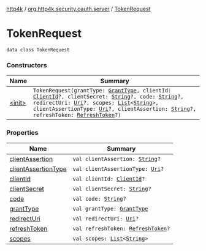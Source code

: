 [http4k](../../index.md) / [org.http4k.security.oauth.server](../index.md) / [TokenRequest](./index.md)

# TokenRequest

`data class TokenRequest`

### Constructors

| Name | Summary |
|---|---|
| [&lt;init&gt;](-init-.md) | `TokenRequest(grantType: `[`GrantType`](../../org.http4k.security.oauth.server.accesstoken/-grant-type/index.md)`, clientId: `[`ClientId`](../-client-id/index.md)`?, clientSecret: `[`String`](https://kotlinlang.org/api/latest/jvm/stdlib/kotlin/-string/index.html)`?, code: `[`String`](https://kotlinlang.org/api/latest/jvm/stdlib/kotlin/-string/index.html)`?, redirectUri: `[`Uri`](../../org.http4k.core/-uri/index.md)`?, scopes: `[`List`](https://kotlinlang.org/api/latest/jvm/stdlib/kotlin.collections/-list/index.html)`<`[`String`](https://kotlinlang.org/api/latest/jvm/stdlib/kotlin/-string/index.html)`>, clientAssertionType: `[`Uri`](../../org.http4k.core/-uri/index.md)`?, clientAssertion: `[`String`](https://kotlinlang.org/api/latest/jvm/stdlib/kotlin/-string/index.html)`?, refreshToken: `[`RefreshToken`](../../org.http4k.security.oauth.server.refreshtoken/-refresh-token/index.md)`?)` |

### Properties

| Name | Summary |
|---|---|
| [clientAssertion](client-assertion.md) | `val clientAssertion: `[`String`](https://kotlinlang.org/api/latest/jvm/stdlib/kotlin/-string/index.html)`?` |
| [clientAssertionType](client-assertion-type.md) | `val clientAssertionType: `[`Uri`](../../org.http4k.core/-uri/index.md)`?` |
| [clientId](client-id.md) | `val clientId: `[`ClientId`](../-client-id/index.md)`?` |
| [clientSecret](client-secret.md) | `val clientSecret: `[`String`](https://kotlinlang.org/api/latest/jvm/stdlib/kotlin/-string/index.html)`?` |
| [code](code.md) | `val code: `[`String`](https://kotlinlang.org/api/latest/jvm/stdlib/kotlin/-string/index.html)`?` |
| [grantType](grant-type.md) | `val grantType: `[`GrantType`](../../org.http4k.security.oauth.server.accesstoken/-grant-type/index.md) |
| [redirectUri](redirect-uri.md) | `val redirectUri: `[`Uri`](../../org.http4k.core/-uri/index.md)`?` |
| [refreshToken](refresh-token.md) | `val refreshToken: `[`RefreshToken`](../../org.http4k.security.oauth.server.refreshtoken/-refresh-token/index.md)`?` |
| [scopes](scopes.md) | `val scopes: `[`List`](https://kotlinlang.org/api/latest/jvm/stdlib/kotlin.collections/-list/index.html)`<`[`String`](https://kotlinlang.org/api/latest/jvm/stdlib/kotlin/-string/index.html)`>` |
